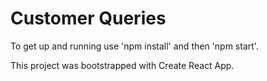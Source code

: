 # Customer Queries

To get up and running use 'npm install' and then 'npm start'.

This project was bootstrapped with Create React App.
